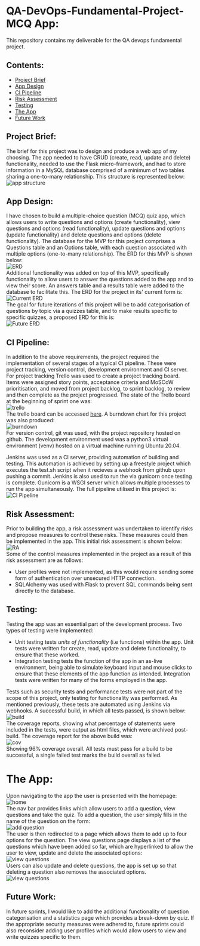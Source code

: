 # QA-DevOps-Fundamental-Project- MCQ App:  
This repository contains my deliverable for the QA devops fundamental project. 

## Contents:
* [Project Brief](#Project-Brief)  
* [App Design](#App-Design)
* [CI Pipeline](#CI-Pipeline)  
* [Risk Assessment](#Risk-Assessment)
* [Testing](#Testing)
* [The App](#The-App)
* [Future Work](#Future-Work)

## Project Brief:  
The brief for this project was to design and produce a web app of my choosing. The app needed to have CRUD (create, read, update and delete) functionality, needed to use the Flask micro-framework, and had to store information in a MySQL database comprised of a minimum of two tables sharing a one-to-many relationship. This structure is represented below:  
![app structure](https://github.com/agray998/QA-DevOps-Fundamental-Project/blob/main/figures/app%20diagram%20(1).png)  

## App Design:
I have chosen to build a multiple-choice question (MCQ) quiz app, which allows users to write questions and options (create functionality), view questions and options (read functionality), update questions and options (update functionality) and delete questions and options (delete functionality). The database for the MVP for this project comprises a Questions table and an Options table, with each question associated with multiple options (one-to-many relationship). The ERD for this MVP is shown below:  
![ERD](https://github.com/agray998/QA-DevOps-Fundamental-Project/blob/main/figures/ProjectMVPERD.png)  
Additional functionality was added on top of this MVP, specifically functionality to allow users to answer the questions added to the app and to view their score. An answers table and a results table were added to the database to facilitate this. The ERD for the project in its' current form is:  
![Current ERD](https://github.com/agray998/QA-DevOps-Fundamental-Project/blob/main/figures/ProjectERD.png)  
The goal for future iterations of this project will be to add categorisation of questions by topic via a quizzes table, and to make results specific to specific quizzes, a proposed ERD for this is:  
![Future ERD](https://github.com/agray998/QA-DevOps-Fundamental-Project/blob/main/figures/ProjectERDfuture.png)  

## CI Pipeline:  
In addition to the above requirements, the project required the implementation of several stages of a typical CI pipeline. These were project tracking, version control, development environment and CI server. For project tracking Trello was used to create a project tracking board. Items were assigned story points, acceptance criteria and MoSCoW prioritisation, and moved from project backlog, to sprint backlog, to review and then complete as the project progressed. The state of the Trello board at the beginning of sprint one was:  
![trello](https://github.com/agray998/QA-DevOps-Fundamental-Project/blob/main/figures/trelloboard.png)  
The trello board can be accessed [here](https://trello.com/b/KMCaNgMA/fundamental-project). A burndown chart for this project was also produced:  
![burndown](https://github.com/agray998/QA-DevOps-Fundamental-Project/blob/main/figures/burndown.png)  
For version control, git was used, with the project repository hosted on github. The development environment used was a python3 virtual environment (venv) hosted on a virtual machine running Ubuntu 20.04.  

Jenkins was used as a CI server, providing automation of building and testing. This automation is achieved by setting up a freestyle project which executes the test.sh script when it recieves a webhook from github upon pushing a commit. Jenkins is also used to run the via gunicorn once testing is complete. Gunicorn is a WSGI server which allows multiple processes to run the app simultaneously. The full pipeline utilised in this project is:  
![CI Pipeline](https://github.com/agray998/QA-DevOps-Fundamental-Project/blob/main/figures/projCI.png)  

## Risk Assessment:
Prior to building the app, a risk assessment was undertaken to identify risks and propose measures to control these risks. These measures could then be implemented in the app. This initial risk assessment is shown below:   
![RA](https://github.com/agray998/QA-DevOps-Fundamental-Project/blob/main/figures/project%20RA.png)  
Some of the control measures implemented in the project as a result of this risk assessment are as follows:  
* User profiles were not implemented, as this would require sending some form of authentication over unsecured HTTP connection.  
* SQLAlchemy was used with Flask to prevent SQL commands being sent directly to the database.  

## Testing:  
Testing the app was an essential part of the development process. Two types of testing were implemented:  
* Unit testing tests _units of functionality_ (i.e functions) within the app. Unit tests were written for create, read, update and delete functionality, to ensure that these worked.
* Integration testing tests the function of the app in an as-live environment, being able to simulate keyboard input and mouse clicks to ensure that these elements of the app function as intended. Integration tests were written for many of the forms employed in the app.  

Tests such as security tests and performance tests were not part of the scope of this project, only testing for functionality was performed. As mentioned previously, these tests are automated using Jenkins via webhooks. A successful build, in which all tests passed, is shown below:  
![build](https://github.com/agray998/QA-DevOps-Fundamental-Project/blob/main/figures/tests%20run%2016-05.png)  
The coverage reports, showing what percentage of statements were included in the tests, were output as html files, which were archived post-build. The coverage report for the above build was:  
![cov](https://github.com/agray998/QA-DevOps-Fundamental-Project/blob/main/figures/covreport%2016-05.png)  
Showing 96% coverage overall. All tests must pass for a build to be successful, a single failed test marks the build overall as failed.

# The App:  
Upon navigating to the app the user is presented with the homepage:  
![home](https://github.com/agray998/QA-DevOps-Fundamental-Project/blob/main/figures/homepage.png)  
The nav bar provides links which allow users to add a question, view questions and take the quiz. To add a question, the user simply fills in the name of the question on the form:  
![add question](https://github.com/agray998/QA-DevOps-Fundamental-Project/blob/main/figures/addq.png)  
The user is then redirected to a page which allows them to add up to four options for the question. The view questions page displays a list of the questions which have been added so far, which are hyperlinked to allow the user to view, update and delete the associated options:  
![view questions](https://github.com/agray998/QA-DevOps-Fundamental-Project/blob/main/figures/viewqos.png)  
Users can also update and delete questions, the app is set up so that deleting a question also removes the associated options.  
![view questions](https://github.com/agray998/QA-DevOps-Fundamental-Project/blob/main/figures/viewqs.png)  

## Future Work:
In future sprints, I would like to add the additional functionality of question categorisation and a statistics page which provides a break-down by quiz. If the appropriate security measures were adhered to, future sprints could also reconsider adding user profiles which would allow users to view and write quizzes specific to them.
